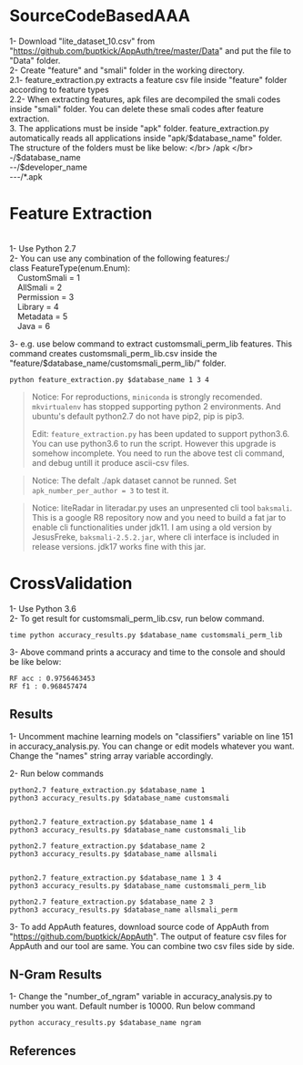 # SourceCodeBasedAAA

1- Download "lite_dataset_10.csv" from "https://github.com/buptkick/AppAuth/tree/master/Data" and put the file to "Data" folder. </br>
2- Create "feature" and "smali" folder in the working directory. </br>
2.1- feature_extraction.py extracts a feature csv file inside "feature" folder according to feature types </br>
2.2- When extracting features, apk files are decompiled the smali codes inside "smali" folder. You can delete these smali codes after feature extraction. </br>
3. The applications must be inside "apk" folder. feature_extraction.py automatically reads all applications inside "apk/$database_name" folder. The structure of the folders must be like below: </br>
    /apk </br>
   -/$database_name </br>
   --/$developer_name </br>
   ---/*.apk </br>

<h1>Feature Extraction</h1> </br>
1- Use Python 2.7 </br>
2- You can use any combination of the following features:/ </br>
class FeatureType(enum.Enum): </br>
&emsp;CustomSmali = 1 </br>
&emsp;AllSmali = 2 </br>
&emsp;Permission = 3 </br>
&emsp;Library = 4 </br>
&emsp;Metadata = 5 </br>
&emsp;Java = 6 </br>
    
3- e.g. use below command to extract customsmali_perm_lib features. This command creates customsmali_perm_lib.csv inside the "feature/$database_name/customsmali_perm_lib/" folder.</br>
```
python feature_extraction.py $database_name 1 3 4
```

> Notice: For reproductions, `miniconda` is strongly recomended. `mkvirtualenv` has stopped supporting python 2 environments. And ubuntu's default python2.7 do not have pip2, pip is pip3.
>
> Edit: `feature_extraction.py` has been updated to support python3.6. You can use python3.6 to run the script. However this upgrade is somehow incomplete. You need to run the above test cli command, and debug untill it produce ascii-csv files.

> Notice: The defalt ./apk dataset cannot be runned. Set ` apk_number_per_author = 3` to test it.

> Notice: liteRadar in literadar.py uses an unpresented cli tool `baksmali`. This is a google R8 repository now and you need to build a fat jar to enable cli functionalities under jdk11. I am using a old version by JesusFreke, `baksmali-2.5.2.jar`, where cli interface is included in release versions. jdk17 works fine with this jar.
 

<h1>CrossValidation</h1>
1- Use Python 3.6</br>
2- To get result for customsmali_perm_lib.csv, run below command.</br>

```
time python accuracy_results.py $database_name customsmali_perm_lib
```

3- Above command prints a accuracy and time to the console and should be like below:</br>

```
RF acc : 0.9756463453
RF f1 : 0.968457474
```






<h2>Results</h2>
1- Uncomment machine learning models on "classifiers" variable on line 151 in accuracy_analysis.py. You can change or edit models whatever you want. Change the "names" string array variable accordingly.</br>

2- Run below commands

```
python2.7 feature_extraction.py $database_name 1
python3 accuracy_results.py $database_name customsmali


python2.7 feature_extraction.py $database_name 1 4
python3 accuracy_results.py $database_name customsmali_lib

python2.7 feature_extraction.py $database_name 2
python3 accuracy_results.py $database_name allsmali


python2.7 feature_extraction.py $database_name 1 3 4
python3 accuracy_results.py $database_name customsmali_perm_lib

python2.7 feature_extraction.py $database_name 2 3
python3 accuracy_results.py $database_name allsmali_perm
```

3- To add AppAuth features, download source code of AppAuth from "https://github.com/buptkick/AppAuth". The output of feature csv files for AppAuth and our tool are same. You can combine two csv files side by side.</br>

<h2>N-Gram Results</h2>
1- Change the "number_of_ngram" variable in accuracy_analysis.py to number you want. Default number is 10000. Run below command

```
python accuracy_results.py $database_name ngram
```


## References

